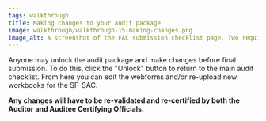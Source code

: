 ```yaml
---
tags: walkthrough
title: Making changes to your audit package
image: walkthrough/walkthrough-15-making-changes.png
image_alt: A screenshot of the FAC submission checklist page. Two requirements are listed with links to their respective web forms. A button below the list reads, 'Lock for certification'. To the right of this button a link reads, 'Cancel'.
---
```


Anyone may unlock the audit package and make changes before final submission. To do this, click the "Unlock" button to return to the main audit checklist. From here you can edit the webforms and/or re-upload new workbooks for the SF-SAC.

**Any changes will have to be re-validated and re-certified by both the Auditor and Auditee Certifying Officials.**
